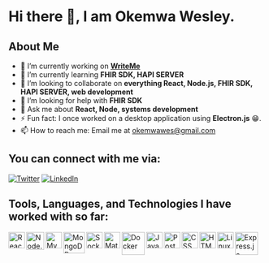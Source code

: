 # Hi there 👋, I am Okemwa Wesley.

## About Me
- 🔭 I’m currently working on **[WriteMe](https://github.com/1wes/WriteMe)**
- 🌱 I’m currently learning **FHIR SDK, HAPI SERVER**
- 👯 I’m looking to collaborate on **everything React, Node.js, FHIR SDK, HAPI SERVER, web development**
- 🤝 I’m looking for help with **FHIR SDK**
- 💬 Ask me about **React, Node, systems development**
- ⚡ Fun fact: I once worked on a desktop application using **Electron.js** 😁.
- 📫 How to reach me: Email me at [okemwawes@gmail.com](mailto:okemwawes@gmail.com)

## You can connect with me via:
[![Twitter](https://img.shields.io/badge/-Twitter-1DA1F2?style=flat-square&logo=twitter&logoColor=white)](https://twitter.com/okemwa_wes)
[![LinkedIn](https://img.shields.io/badge/-LinkedIn-0077B5?style=flat-square&logo=linkedin&logoColor=white)](https://linkedin.com/in/okemwa-wes)

## Tools, Languages, and Technologies I have worked with so far:

<a href="https://reactjs.org/"><img align="left" alt="React" width="32px" src="https://upload.wikimedia.org/wikipedia/commons/a/a7/React-icon.svg" /></a>
<a href="https://nodejs.org/"><img align="left" alt="Node.js" width="35px" src="https://upload.wikimedia.org/wikipedia/commons/d/d9/Node.js_logo.svg" /></a>
<a href="https://www.mysql.com/"><img align="left" alt="MySQL" width="32px" src="https://upload.wikimedia.org/wikipedia/en/thumb/6/62/MySQL.svg/1200px-MySQL.svg.png" /></a>
<a href="https://www.mongodb.com/"><img align="left" alt="MongoDB" width="42px" src="https://upload.wikimedia.org/wikipedia/commons/9/93/MongoDB_Logo.svg" /></a>
<a href="https://socket.io/"><img align="left" alt="Socket.IO" width="32px" src="https://upload.wikimedia.org/wikipedia/commons/9/96/Socket-io.svg" /></a>
<a href="https://material-ui.com/"><img align="left" alt="Material UI" width="32px" src="https://material-ui.com/static/logo_raw.svg" /></a>
<a href="https://www.docker.com/"><img align="left" alt="Docker" width="45px" src="https://upload.wikimedia.org/wikipedia/commons/4/4e/Docker_%28container_engine%29_logo.svg" /></a>
<a href="https://developer.mozilla.org/en-US/docs/Web/JavaScript"><img align="left" alt="JavaScript" width="32px" src="https://upload.wikimedia.org/wikipedia/commons/9/99/Unofficial_JavaScript_logo_2.svg" /></a>
<a href="https://www.postman.com/"><img align="left" alt="Postman" width="32px" src="https://www.postman.com/assets/logos/pm-logo-vert-3d3f127c0d3d0a2f157524e557a5cbff2d7c1b7b367a25cbb7a7c719bfbfa21f.svg" /></a>
<a href="https://developer.mozilla.org/en-US/docs/Web/CSS"><img align="left" alt="CSS" width="32px" src="https://upload.wikimedia.org/wikipedia/commons/d/d5/CSS3_logo_and_wordmark.svg" /></a>
<a href="https://developer.mozilla.org/en-US/docs/Web/HTML"><img align="left" alt="HTML" width="32px" src="https://upload.wikimedia.org/wikipedia/commons/6/61/HTML5_logo_and_wordmark.svg" /></a>
<a href="https://www.linux.org/"><img align="left" alt="Linux" width="32px" src="https://upload.wikimedia.org/wikipedia/commons/3/35/Tux.svg" /></a>
<a href="https://expressjs.com/"><img align="left" alt="Express.js" width="45px" src="https://upload.wikimedia.org/wikipedia/commons/6/64/Expressjs.png" /></a>



<!--
**1wes/1wes** is a ✨ _special_ ✨ repository because its `README.md` (this file) appears on your GitHub profile.

Here are some ideas to get you started:

- 🔭 I’m currently working on ...
- 🌱 I’m currently learning ...
- 👯 I’m looking to collaborate on ...
- 🤔 I’m looking for help with ...
- 💬 Ask me about ...
- 📫 How to reach me: ...
- 😄 Pronouns: ...
- ⚡ Fun fact: ...
-->
